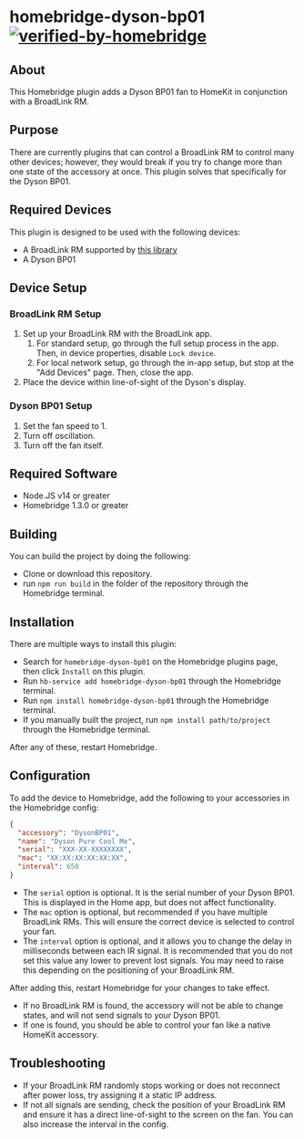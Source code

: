 # homebridge-dyson-bp01 [![verified-by-homebridge](https://badgen.net/badge/homebridge/verified/purple)](https://github.com/homebridge/homebridge/wiki/Verified-Plugins)

## About
This Homebridge plugin adds a Dyson BP01 fan to HomeKit in conjunction with a BroadLink RM.

## Purpose
There are currently plugins that can control a BroadLink RM to control many other devices; however, they would break if you try to change more than one state of the accessory at once. This plugin solves that specifically for the Dyson BP01.

## Required Devices
This plugin is designed to be used with the following devices:
- A BroadLink RM supported by [this library](https://github.com/kiwi-cam/broadlinkjs-rm)
- A Dyson BP01

## Device Setup
### BroadLink RM Setup
1. Set up your BroadLink RM with the BroadLink app.
   1. For standard setup, go through the full setup process in the app. Then, in device properties, disable `Lock device`.
   2. For local network setup, go through the in-app setup, but stop at the "Add Devices" page. Then, close the app.
2. Place the device within line-of-sight of the Dyson's display.

### Dyson BP01 Setup
1. Set the fan speed to 1.
2. Turn off oscillation.
3. Turn off the fan itself.

## Required Software
- Node.JS v14 or greater
- Homebridge 1.3.0 or greater

## Building
You can build the project by doing the following:
- Clone or download this repository.
- run `npm run build` in the folder of the repository through the Homebridge terminal.

## Installation
There are multiple ways to install this plugin:

- Search for `homebridge-dyson-bp01` on the Homebridge plugins page, then click `Install` on this plugin.
- Run `hb-service add homebridge-dyson-bp01` through the Homebridge terminal.
- Run `npm install homebridge-dyson-bp01` through the Homebridge terminal.
- If you manually built the project, run `npm install path/to/project` through the Homebridge terminal.

After any of these, restart Homebridge.

## Configuration
To add the device to Homebridge, add the following to your accessories in the Homebridge config:
```json
{
  "accessory": "DysonBP01",
  "name": "Dyson Pure Cool Me",
  "serial": "XXX-XX-XXXXXXXX",
  "mac": "XX:XX:XX:XX:XX:XX",
  "interval": 650
}
```
- The `serial` option is optional. It is the serial number of your Dyson BP01. This is displayed in the Home app, but does not affect functionality.
- The `mac` option is optional, but recommended if you have multiple BroadLink RMs. This will ensure the correct device is selected to control your fan.
- The `interval` option is optional, and it allows you to change the delay in milliseconds between each IR signal. It is recommended that you do not set this value any lower to prevent lost signals. You may need to raise this depending on the positioning of your BroadLink RM.

After adding this, restart Homebridge for your changes to take effect.
- If no BroadLink RM is found, the accessory will not be able to change states, and will not send signals to your Dyson BP01.
- If one is found, you should be able to control your fan like a native HomeKit accessory.

## Troubleshooting
- If your BroadLink RM randomly stops working or does not reconnect after power loss, try assigning it a static IP address.
- If not all signals are sending, check the position of your BroadLink RM and ensure it has a direct line-of-sight to the screen on the fan. You can also increase the interval in the config.